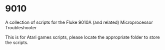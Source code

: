 # 9010
A collection of scripts for the Fluke 9010A (and related) Microprocessor Troubleshooter

This is for Atari games scripts, please locate the appropriate folder to store the scripts.
